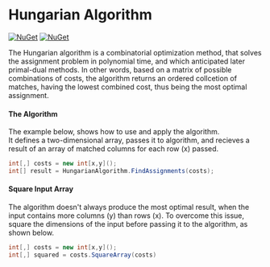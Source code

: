 # Hungarian Algorithm
[![NuGet](https://img.shields.io/nuget/dt/HungarianAlgorithm.svg)](https://www.nuget.org/packages/HungarianAlgorithm/)
[![NuGet](https://img.shields.io/nuget/v/HungarianAlgorithm.svg)](https://www.nuget.org/packages/HungarianAlgorithm/)

The Hungarian algorithm is a combinatorial optimization method, that solves the assignment problem in polynomial time, and which anticipated later primal-dual methods. In other words, based on a matrix of possible combinations of costs, the algorithm returns an ordered collcetion of matches, having the lowest combined cost, thus being the most optimal assignment.

#### The Algorithm
The example below, shows how to use and apply the algorithm.  
It defines a two-dimensional array, passes it to algorithm, and recieves a result of an array of matched columns for each row (x) passed.
```csharp
int[,] costs = new int[x,y]();
int[] result = HungarianAlgorithm.FindAssignments(costs);
```

#### Square Input Array
The algorithm doesn't always produce the most optimal result, when the input contains more columns (y) than rows (x). To overcome this issue, square the dimensions of the input before passing it to the algorithm, as shown below.  
```csharp
int[,] costs = new int[x,y]();
int[,] squared = costs.SquareArray(costs)
```
